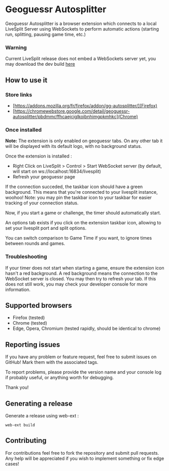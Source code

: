 # Geoguessr Autosplitter

Geoguessr Autosplitter is a browser extension which connects to a local LiveSplit Server using WebSockets to perform automatic actions (starting run, splitting, pausing game time, etc.) 

### Warning

Current LiveSplit release does not embed a WebSockets server yet, you may download the dev build [here](https://raw.githubusercontent.com/LiveSplit/LiveSplit.github.io/artifacts/LiveSplitDevBuild.zip)

## How to use it

### Store links

- [https://addons.mozilla.org/fr/firefox/addon/gg-autosplitter/](Firefox)
- [https://chromewebstore.google.com/detail/geoguessr-autosplitter/pbdmmcffhcaejcjglkoibnhimgpkmhkc](Chrome)

### Once installed

**Note:** The extension is only enabled on geoguessr tabs. On any other tab it will be displayed with its default logo, with no background status.

Once the extension is installed :
- Right Click on LiveSplit > Control > Start WebSocket server (by default, will start on ws://localhost:16834/livesplit) 
- Refresh your geoguessr page

If the connection succeded, the taskbar icon should have a green background. This means that you're connected to your livesplit instance, woohoo!
Note: you may pin the taskbar icon to your taskbar for easier tracking of your connection status.

Now, if you start a game or challenge, the timer should automatically start.

An options tab exists if you click on the extension taskbar icon, allowing to set your livesplit port and split options.

You can switch comparison to Game Time if you want, to ignore times between rounds and games.

### Troubleshooting

If your timer does not start when starting a game, ensure the extension icon hasn't a red background. A red background means the connection to the WebSocket server is closed. You may then try to refresh your tab. If this does not still work, you may check your developer console for more information.

## Supported browsers

- Firefox (tested)
- Chrome (tested)
- Edge, Opera, Chromium (tested rapidly, should be identical to chrome)

## Reporting issues

If you have any problem or feature request, feel free to submit issues on GitHub! Mark them with the associated tags.

To report problems, please provide the version name and your console log if probably useful, or anything worth for debugging.

Thank you!

## Generating a release

Generate a release using web-ext :

```
web-ext build
```

## Contributing

For contributions feel free to fork the repository and submit pull requests. Any help will be appreciated if you wish to implement something or fix edge cases!
